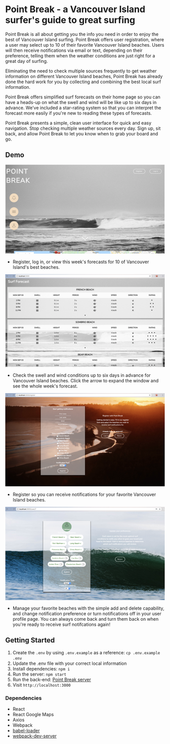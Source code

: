 # Point Break - a Vancouver Island surfer's guide to great surfing
Point Break is all about getting you the info you need in order to enjoy the best of Vancouver Island surfing. Point Break offers user registration, where a user may select up to 10 of their favorite Vancouver Island beaches. Users will then receive notifications via email or text, depending on their preference, telling them when the weather conditions are just right for a great day of surfing. 

Eliminating the need to check multiple sources frequently to get weather information on different Vancouver Island beaches, Point Break has already done the hard work for you by collecting and combining the best local surf information.

Point Break offers simplified surf forecasts on their home page so you can have a heads-up on what the swell and wind will be like up to six days in advance. We've included a star-rating system so that you can interpret the forecast more easily if you're new to reading these types of forecasts. 

Point Break presents a simple, clean user interface for quick and easy navigation. Stop checking multiple weather sources every day. Sign up, sit back, and allow Point Break to let you know when to grab your board and go.

## Demo

![Home](https://github.com/hellocathleen/react-app/blob/cathleen/public/screenshots/Home.png?raw=true)
* Register, log in, or view this week's forecasts for 10 of Vancouver Island's best beaches.

![Forecast](https://github.com/hellocathleen/react-app/blob/cathleen/public/screenshots/Forecasts.png?raw=true)
* Check the swell and wind conditions up to six days in advance for Vancouver Island beaches. Click the arrow to expand the window and see the whole week's forecast.

![Register](https://github.com/hellocathleen/react-app/blob/cathleen/public/screenshots/Register.png?raw=true)
* Register so you can receive notifications for your favorite Vancouver Island beaches.

![Profile](https://github.com/hellocathleen/react-app/blob/cathleen/public/screenshots/User%20Profile.png?raw=true)
* Manage your favorite beaches with the simple add and delete capability, and change notification preference or turn notifications off in your user profile page. You can always come back and turn them back on when you're ready to receive surf notifcations again!

## Getting Started

1. Create the `.env` by using `.env.example` as a reference: `cp .env.example .env`
2. Update the .env file with your correct local information
3. Install dependencies: `npm i`
4. Run the server: `npm start`
5. Run the back-end: [Point Break server](https://github.com/hellocathleen/VI-Surf-Buddy) 
6. Visit `http://localhost:3000`

### Dependencies

* React
* React Google Maps
* Axios
* Webpack
* [babel-loader](https://github.com/babel/babel-loader)
* [webpack-dev-server](https://github.com/webpack/webpack-dev-server)